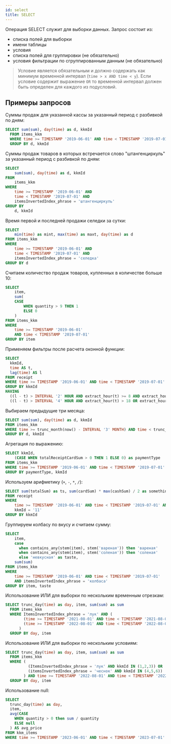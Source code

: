 ```yaml
---
id: select
title: SELECT
---
```


Операция SELECT служит для выборки данных. Запрос состоит из:

 - списка полей для выборки
 - имени таблицы
 - условия
 - списка полей для группировки (не обязательно)
 - условия фильтрации по сгруппированным данным (не обязательно)

> Условие является обязательным и должно содержать как минимум временной интервал (`time > x AND time < y`).
> Если условие содержит выражение `OR` то временной интервал должен быть определен для каждого из подусловий.

## Примеры запросов

Суммы продаж для указанной кассы за указанный период с разбивкой по дням:
```sql
SELECT sum(sum), day(time) as d, kkmId
  FROM items_kkm
  WHERE time >= TIMESTAMP '2019-06-01' AND time < TIMESTAMP '2019-07-01' AND kkmId = '10'
  GROUP BY d, kkmId
```

Суммы продаж товаров в которых встречается слово "штангенциркуль" за указанный период с разбивкой по дням:
```sql
SELECT 
    sum(sum), day(time) as d, kkmId
FROM 
    items_kkm
WHERE 
    time >= TIMESTAMP '2019-06-01' AND 
    time < TIMESTAMP '2019-07-01' AND 
    itemsInvertedIndex_phrase = 'штангенциркуль'
GROUP BY 
    d, kkmId
```

Время первой и последней продажи селедки за сутки:

```sql
SELECT 
    min(time) as mint, max(time) as maxt, day(time) as d
FROM items_kkm
WHERE 
    time >= TIMESTAMP '2019-06-01' AND 
    time < TIMESTAMP '2019-07-01' AND
    itemsInvertedIndex_phrase = 'селедка'
GROUP BY d
```

Считаем количество продаж товаров, купленных в количестве больше 10:

```sql
SELECT 
    item, 
    sum(
    CASE
        WHEN quantity > 9 THEN 1
        ELSE 0 
    )
FROM items_kkm
WHERE 
    time >= TIMESTAMP '2019-06-01'
    AND time < TIMESTAMP '2019-07-01'
GROUP BY item
```

Применяем фильтры после расчета оконной функции:

```sql
SELECT
  kkmId,
  time AS t,
  lag(time) AS l
FROM receipt
WHERE time >= TIMESTAMP '2019-06-01' AND time < TIMESTAMP '2019-07-01'
GROUP BY kkmId
HAVING
  ((l - t) > INTERVAL '2' HOUR AND extract_hour(t) >= 8 AND extract_hour(t) <= 18) OR
  ((l - t) > INTERVAL '4' HOUR AND extract_hour(t) > 18 OR extract_hour(t) < 8)
```

Выбираем предыдущие три месяца:
```sql
SELECT sum(sum), day(time) as d, kkmId
FROM items_kkm
WHERE time >= trunc_month(now() - INTERVAL '3' MONTH) AND time < trunc_month(now())
GROUP BY d, kkmId
```

Агрегация по выражению:
```sql
SELECT kkmId,
    (CASE WHEN totalReceiptCardSum > 0 THEN 1 ELSE 0) as paymentType
FROM items_kkm
WHERE time >= TIMESTAMP '2019-06-01' AND time < TIMESTAMP '2019-07-01'
GROUP BY paymentType, kkmId
```

Используем арифметику (`+`, `-`, `*`, `/`):
```sql
SELECT sum(totalSum) as ts, sum(cardSum) * max(cashSum) / 2 as something
FROM receipt
WHERE 
    time >= TIMESTAMP '2019-06-01' AND time < TIMESTAMP '2019-07-01' AND
    kkmId = '11'
GROUP BY kkmId
```

Группируем колбасу по вкусу и считаем сумму:
```sql
SELECT
    item,
    case
      when contains_any(stem(item), stem('вареная')) then 'вареная'
      when contains_any(stem(item), stem('соленая')) then 'соленая'
      else 'невкусная' as taste,
    sum(sum)
FROM items_kkm
WHERE 
    time >= TIMESTAMP '2019-06-01' AND time < TIMESTAMP '2019-07-01' 
    AND itemsInvertedIndex_phrase = 'колбаса'
GROUP BY item, taste
```

Использование ИЛИ для выборки по нескольким временным отрезкам:
```sql
SELECT trunc_day(time) as day, item, sum(sum) as sum
  FROM items_kkm
  WHERE ItemsInvertedIndex_phrase = 'лук' AND (
        (time >= TIMESTAMP '2021-08-01' AND time < TIMESTAMP '2021-08-08') OR
        (time >= TIMESTAMP '2022-08-01' AND time < TIMESTAMP '2022-08-08')
      )
  GROUP BY day, item
```

Использование ИЛИ для выборки по нескольким условиям:
```sql
SELECT trunc_day(time) as day, item, sum(sum) as sum
  FROM items_kkm
  WHERE (
          (ItemsInvertedIndex_phrase = 'лук' AND kkmId IN (1,2,3)) OR
          (itemsInvertedIndex_phrase = 'чеснок' AND kkmId IN (4,5,6))
        ) AND time >= TIMESTAMP '2022-08-01' AND time < TIMESTAMP '2022-08-08'
  GROUP BY day, item
```

Использование null:

```sql
SELECT
  trunc_day(time) as day,
  item,
  avg(CASE
    WHEN quantity > 0 then sum / quantity
    ELSE null
  ) AS avg_price
FROM kkm_items
WHERE time >= TIMESTAMP '2023-06-01' AND time < TIMESTAMP '2023-07-01'
```
